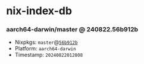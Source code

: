 # nix-index-db
### aarch64-darwin/master @ 240822.56b912b
- Nixpkgs: `master`@[`56b912b`](https://github.com/NixOS/nixpkgs/commit/56b912ba3fe9002a0cab857ff6a869789de354cb)
- Platform: `aarch64-darwin`
- Timestamp: `20240822012808`
